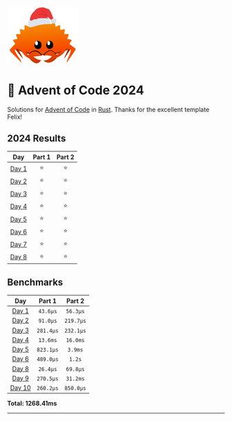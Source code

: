 <img src="./.assets/christmas_ferris.png" width="164">

# 🎄 Advent of Code 2024

Solutions for [Advent of Code](https://adventofcode.com/) in [Rust](https://www.rust-lang.org/).
Thanks for the excellent template Felix!

<!--- advent_readme_stars table --->
## 2024 Results

| Day | Part 1 | Part 2 |
| :---: | :---: | :---: |
| [Day 1](https://adventofcode.com/2024/day/1) | ⭐ | ⭐ |
| [Day 2](https://adventofcode.com/2024/day/2) | ⭐ | ⭐ |
| [Day 3](https://adventofcode.com/2024/day/3) | ⭐ | ⭐ |
| [Day 4](https://adventofcode.com/2024/day/4) | ⭐ | ⭐ |
| [Day 5](https://adventofcode.com/2024/day/5) | ⭐ | ⭐ |
| [Day 6](https://adventofcode.com/2024/day/6) | ⭐ | ⭐ |
| [Day 7](https://adventofcode.com/2024/day/7) | ⭐ | ⭐ |
| [Day 8](https://adventofcode.com/2024/day/8) | ⭐ | ⭐ |
<!--- advent_readme_stars table --->

<!--- benchmarking table --->
## Benchmarks

| Day | Part 1 | Part 2 |
| :---: | :---: | :---:  |
| [Day 1](./src/bin/01.rs) | `43.6µs` | `56.3µs` |
| [Day 2](./src/bin/02.rs) | `91.0µs` | `219.7µs` |
| [Day 3](./src/bin/03.rs) | `281.4µs` | `232.1µs` |
| [Day 4](./src/bin/04.rs) | `13.6ms` | `16.0ms` |
| [Day 5](./src/bin/05.rs) | `823.1µs` | `3.9ms` |
| [Day 6](./src/bin/06.rs) | `489.0µs` | `1.2s` |
| [Day 8](./src/bin/08.rs) | `26.4µs` | `69.8µs` |
| [Day 9](./src/bin/09.rs) | `270.5µs` | `31.2ms` |
| [Day 10](./src/bin/10.rs) | `260.2µs` | `850.0µs` |

**Total: 1268.41ms**
<!--- benchmarking table --->

---
